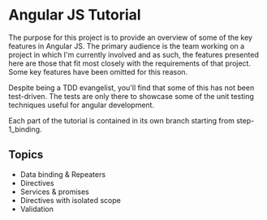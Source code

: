 # Angular JS Tutorial

The purpose for this project is to provide an overview of some of the key features in Angular JS.
The primary audience is the team working on a project in which I'm currently involved and as such,
the features presented here are those that fit most closely with the requirements of that project.
Some key features have been omitted for this reason.

Despite being a TDD evangelist, you'll find that some of this has not been test-driven.
The tests are only there to showcase some of the unit testing techniques useful for angular development.

Each part of the tutorial is contained in its own branch starting from step-1_binding.

## Topics
- Data binding & Repeaters
- Directives
- Services & promises
- Directives with isolated scope
- Validation
